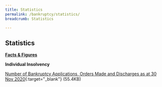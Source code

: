 ```yaml
---
title: Statistics
permalink: /bankruptcy/statistics/
breadcrumb: Statistics

---
```



Statistics
---

<u><b>Facts & Figures</b></u>

**Individual Insolvency**

[Number of Bankruptcy Applications, Orders Made and Discharges as at 30 Nov 2020](/files/NumberofBankruptcyApplicationsOrdersMadeandDischarges(Nov20).pdf/){:target="_blank"} (55.4KB)
